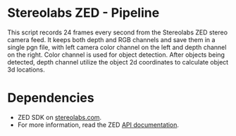 # Stereolabs ZED - Pipeline

This script records 24 frames every second from the Stereolabs ZED stereo camera feed. It keeps both depth and RGB channels and save them in a single pgn file, with left camera color channel on the left and depth channel on the right. Color channel is used for object detection. After objects being detected, depth channel utilize the object 2d coordinates to calculate object 3d locations.


# Dependencies
- ZED SDK on [stereolabs.com](https://www.stereolabs.com).
- For more information, read the ZED [API documentation](https://www.stereolabs.com/developers/documentation/API/).

